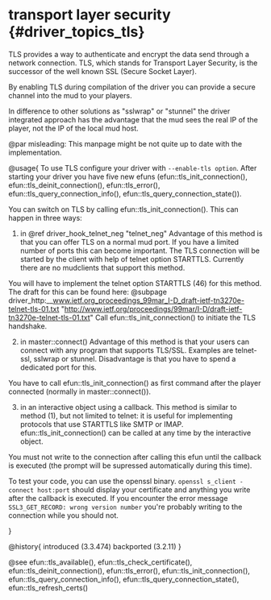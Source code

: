 transport layer security {#driver_topics_tls}
=============================================
TLS provides a way to authenticate and encrypt the data send through a network connection. TLS, which stands for Transport Layer Security, is the successor of the well known SSL (Secure Socket Layer).

By enabling TLS during compilation of the driver you can provide a secure channel into the mud to your players.

In difference to other solutions as "sslwrap" or "stunnel" the driver integrated approach has the advantage that the mud sees the real IP of the player, not the IP of the local mud host.

@par misleading: This manpage might be not quite up to date with the implementation.

@usage{
To use TLS configure your driver with `--enable-tls option`. After starting your driver you have five new efuns (efun::tls_init_connection(), efun::tls_deinit_connection(), efun::tls_error(), efun::tls_query_connection_info(), efun::tls_query_connection_state()).

You can switch on TLS by calling efun::tls_init_connection(). This can happen in three ways:

1. in @ref driver_hook_telnet_neg "telnet_neg"
Advantage of this method is that you can offer TLS on a normal mud port. If you have a limited number of ports this can become important. The TLS connection will be started by the client with help of telnet option STARTTLS. Currently there are no mudclients that support this method.

You will have to implement the telnet option STARTTLS (46) for this method. The draft for this can be found here: @subpage driver_http:__www.ietf.org_proceedings_99mar_I-D_draft-ietf-tn3270e-telnet-tls-01.txt "http://www.ietf.org/proceedings/99mar/I-D/draft-ietf-tn3270e-telnet-tls-01.txt" Call efun::tls_init_connection() to initiate the TLS handshake.

2. in master::connect()
Advantage of this method is that your users can connect with any program that supports TLS/SSL. Examples are telnet-ssl, sslwrap or stunnel. Disadvantage is that you have to spend a dedicated port for this.

You have to call efun::tls_init_connection() as first command after the player connected (normally in master::connect()).

3. in an interactive object using a callback.
This method is similar to method (1), but not limited to telnet: it is useful for implementing protocols that use STARTTLS like SMTP or IMAP. efun::tls_init_connection() can be called at any time by the interactive object.

You must not write to the connection after calling this efun until the callback is executed (the prompt will be supressed automatically during this time).

To test your code, you can use the openssl binary. `openssl s_client -connect host:port` should display your certificate and anything you write after the callback is executed. If you encounter the error message `SSL3_GET_RECORD: wrong version number` you're probably writing to the connection while you should not.

}

@history{
introduced (3.3.474)
backported (3.2.11)
}

@see efun::tls_available(), efun::tls_check_certificate(), efun::tls_deinit_connection(), efun::tls_error(), efun::tls_init_connection(), efun::tls_query_connection_info(), efun::tls_query_connection_state(), efun::tls_refresh_certs()
